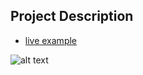 ## Project Description

* [live example](https://haroldyes.github.io/)

![alt text](https://github.com/learning-zone/Website-Templates/blob/master/assets/greenery.png "greenery")
